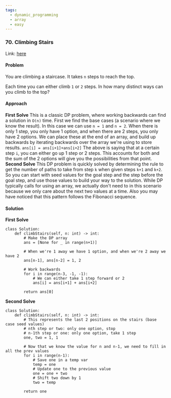 ```yaml
---
tags:
  - dynamic_programming
  - array
  - easy
---
```


### 70. Climbing Stairs

Link: [here](https://leetcode.com/problems/climbing-stairs/)

#### Problem
You are climbing a staircase. It takes `n` steps to reach the top.

Each time you can either climb `1` or `2` steps. In how many distinct ways can you climb to the top?

#### Approach
**First Solve**
This is a classic DP problem, where working backwards can find a solution in `O(n)` time. First we find the base cases (a scenario where we know the result). In this case we can use `n = 1` and `n = 2`. When there is only 1 step, you only have 1 option, and when there are 2 steps, you only have 2 options. We can place these at the end of an array, and build up backwards by iterating backwards over the array we're using to store results.
`ans[i] = ans[i+1]+ans[i+2]`
The above is saying that at a certain step `i`, you can either go up 1 step or 2 steps. This accounts for both and the sum of the 2 options will give you the possibilities from that point.
**Second Solve**
This DP problem is quickly solved by determining the rule to get the number of paths to take from step `k` when given steps `k+1` and `k+2`. So you can start with seed values for the goal step and the step before the goal step, and use those values to build your way to the solution. While DP typically calls for using an array, we actually don't need to in this scenario because we only care about the next two values at a time. Also you may have noticed that this pattern follows the Fibonacci sequence.
#### Solution
**First Solve**
```
class Solution:
    def climbStairs(self, n: int) -> int:
        # Make the DP array
        ans = [None for _ in range(n+1)]
        
        # When we're 1 away we have 1 option, and when we're 2 away we have 2
        ans[n-1], ans[n-2] = 1, 2
        
        # Work backwards
        for i in range(n-3, -1, -1):
            # We can either take 1 step forward or 2
            ans[i] = ans[i+1] + ans[i+2]
        
        return ans[0]
```
**Second Solve**
```
class Solution:
    def climbStairs(self, n: int) -> int:
        # This represents the last 2 positions on the stairs (base case seed values)
        # nth step or two: only one option, stop
        # n-1th step or one: only one option, take 1 step
        one, two = 1, 1

        # Now that we know the value for n and n-1, we need to fill in all the prev values
        for i in range(n-1):
            # Save one in a temp var
            temp = one
            # Update one to the previous value
            one = one + two
            # Shift two down by 1
            two = temp
        
        return one
```